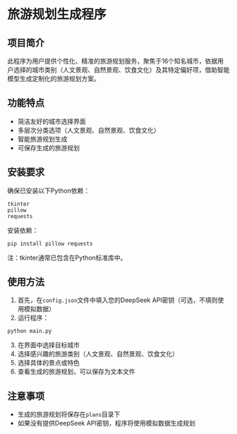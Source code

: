 # 旅游规划生成程序

## 项目简介
此程序为用户提供个性化、精准的旅游规划服务，聚焦于16个知名城市，依据用户选择的城市类别（人文景观、自然景观、饮食文化）及其特定偏好项，借助智能模型生成定制化的旅游规划方案。

## 功能特点
- 简洁友好的城市选择界面
- 多层次分类选项（人文景观、自然景观、饮食文化）
- 智能旅游规划生成
- 可保存生成的旅游规划

## 安装要求
确保已安装以下Python依赖：
```
tkinter
pillow
requests
```

安装依赖：
```
pip install pillow requests
```
注：tkinter通常已包含在Python标准库中。

## 使用方法
1. 首先，在`config.json`文件中填入您的DeepSeek API密钥（可选，不填则使用模拟数据）
2. 运行程序：
```
python main.py
```
3. 在界面中选择目标城市
4. 选择感兴趣的旅游类别（人文景观、自然景观、饮食文化）
5. 选择具体的景点或特色
6. 查看生成的旅游规划，可以保存为文本文件

## 注意事项
- 生成的旅游规划将保存在`plans`目录下
- 如果没有提供DeepSeek API密钥，程序将使用模拟数据生成规划